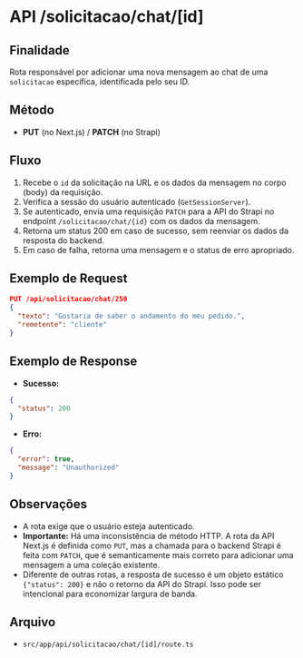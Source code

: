 # API /solicitacao/chat/[id]

## Finalidade
Rota responsável por adicionar uma nova mensagem ao chat de uma `solicitacao` específica, identificada pelo seu ID.

## Método
- **PUT** (no Next.js) / **PATCH** (no Strapi)

## Fluxo
1.  Recebe o `id` da solicitação na URL e os dados da mensagem no corpo (body) da requisição.
2.  Verifica a sessão do usuário autenticado (`GetSessionServer`).
3.  Se autenticado, envia uma requisição `PATCH` para a API do Strapi no endpoint `/solicitacao/chat/{id}` com os dados da mensagem.
4.  Retorna um status 200 em caso de sucesso, sem reenviar os dados da resposta do backend.
5.  Em caso de falha, retorna uma mensagem e o status de erro apropriado.

## Exemplo de Request
```json
PUT /api/solicitacao/chat/250
{
  "texto": "Gostaria de saber o andamento do meu pedido.",
  "remetente": "cliente"
}
```

## Exemplo de Response
- **Sucesso:**
```json
{
  "status": 200
}
```
- **Erro:**
```json
{
  "error": true,
  "message": "Unauthorized"
}
```

## Observações
- A rota exige que o usuário esteja autenticado.
- **Importante:** Há uma inconsistência de método HTTP. A rota da API Next.js é definida como `PUT`, mas a chamada para o backend Strapi é feita com `PATCH`, que é semanticamente mais correto para adicionar uma mensagem a uma coleção existente.
- Diferente de outras rotas, a resposta de sucesso é um objeto estático `{"status": 200}` e não o retorno da API do Strapi. Isso pode ser intencional para economizar largura de banda.

## Arquivo
- `src/app/api/solicitacao/chat/[id]/route.ts`
